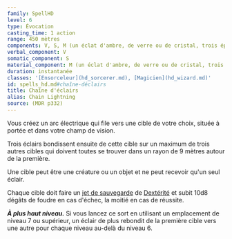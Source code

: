 ```yaml
---
family: SpellHD
level: 6
type: Évocation
casting_time: 1 action
range: 450 mètres
components: V, S, M (un éclat d'ambre, de verre ou de cristal, trois épingles en argent et un morceau de fourrure)
verbal_component: V
somatic_component: S
material_component: M (un éclat d'ambre, de verre ou de cristal, trois épingles en argent et un morceau de fourrure)
duration: instantanée
classes: '[Ensorceleur](hd_sorcerer.md), [Magicien](hd_wizard.md)'
id: spells_hd.md#chaîne-déclairs
title: Chaîne d'éclairs
alias: Chain Lightning
source: (MDR p332)
---
```


Vous créez un arc électrique qui file vers une cible de votre choix, située à portée et dans votre champ de vision.

Trois éclairs bondissent ensuite de cette cible sur un maximum de trois autres cibles qui doivent toutes se trouver dans un rayon de 9 mètres autour de la première.

Une cible peut être une créature ou un objet et ne peut recevoir qu'un seul éclair.

Chaque cible doit faire un [jet de sauvegarde](hd_abilities_jets_de_sauvegarde.md) de [Dextérité](hd_abilities_dexterity.md) et subit 10d8 dégâts de foudre en cas d'échec, la moitié en cas de réussite.

**_À plus haut niveau._** Si vous lancez ce sort en utilisant un emplacement de niveau 7 ou supérieur, un éclair de plus rebondit de la première cible vers une autre pour chaque niveau au-delà du niveau 6.

